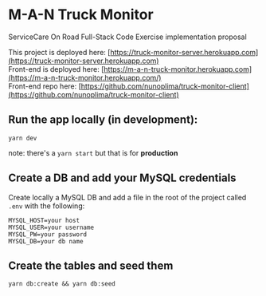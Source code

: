 # M-A-N Truck Monitor

ServiceCare On Road Full-Stack Code Exercise implementation proposal

This project is deployed here: [https://truck-monitor-server.herokuapp.com](https://truck-monitor-server.herokuapp.com)<br />
Front-end is deployed here: [https://m-a-n-truck-monitor.herokuapp.com](https://m-a-n-truck-monitor.herokuapp.com/)<br />
Front-end repo here: [https://github.com/nunoplima/truck-monitor-client](https://github.com/nunoplima/truck-monitor-client)<br />

## Run the app locally (in development):
```
yarn dev
```
note: there's a `yarn start` but that is for **production**

## Create a DB and add your MySQL credentials
Create locally a MySQL DB and add a file in the root of the project called `.env` with the following:

```
MYSQL_HOST=your host
MYSQL_USER=your username
MYSQL_PW=your password
MYSQL_DB=your db name
```

## Create the tables and seed them
```
yarn db:create && yarn db:seed
```